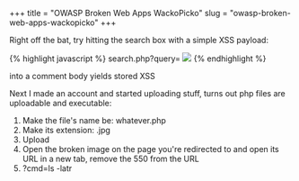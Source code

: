 +++
title = "OWASP Broken Web Apps WackoPicko"
slug = "owasp-broken-web-apps-wackopicko"
+++

Right off the bat, try hitting the search box with a simple XSS payload:

{% highlight javascript %}
search.php?query=<script>alert(1)<%2Fscript>&x=24&y=12
{% endhighlight %}

#/guestbook.php

Placing this:

{% highlight html %}
<script>confirm(1)</script>
<img src=x onerror='confirm(2)' />
{% endhighlight %}

into a comment body yields stored XSS

Next I made an account and started uploading stuff, turns out php files are uploadable and executable:

1. Make the file's name be: whatever.php
2. Make its extension: .jpg
3. Upload
4. Open the broken image on the page you're redirected to and open its URL in a new tab, remove the 550 from the URL
5. ?cmd=ls -latr



